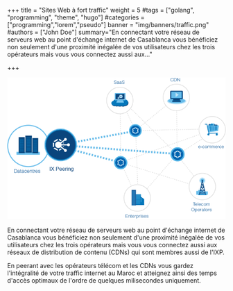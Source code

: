 +++
title = "Sites Web à fort traffic"
weight = 5
#tags = ["golang", "programming", "theme", "hugo"]
#categories = ["programming","lorem","pseudo"]
banner = "img/banners/traffic.png"
#authors = ["John Doe"]
summary="En connectant votre réseau de serveurs web au point d'échange internet de Casablanca vous bénéficiez non seulement d'une proximité inégalée de vos utilisateurs chez les trois opérateurs mais vous vous connectez aussi aux..."

+++

![alt text](peering.png)

En connectant votre réseau de serveurs web au point d'échange internet de Casablanca vous bénéficiez non seulement d'une proximité inégalée de vos utilisateurs chez les trois opérateurs mais vous vous connectez aussi aux réseaux de distribution de contenu (CDNs) qui sont membres aussi de l'IXP.

En peerant avec les opérateurs télécom et les CDNs vous gardez l'intégralité de votre traffic internet au Maroc et atteignez ainsi des temps d'accès optimaux de l'ordre de quelques milisecondes uniquement.
